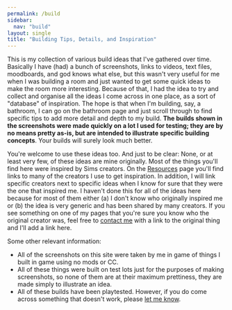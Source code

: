 ```yaml
---
permalink: /build
sidebar:
  nav: "build"
layout: single
title: "Building Tips, Details, and Inspiration"
---
```


This is my collection of various build ideas that I've gathered over time. Basically I have (had) a bunch of screenshots, links to videos, text files, moodboards, and god knows what else, but this wasn't very useful for me when I was building a room and just wanted to get some quick ideas to make the room more interesting. Because of that, I had the idea to try and collect and organise all the ideas I come across in one place, as a sort of "database" of inspiration. The hope is that when I'm building, say, a bathroom, I can go on the bathroom page and just scroll through to find specific tips to add more detail and depth to my build. **The builds shown in the screenshots were made quickly on a lot I used for testing; they are by no means pretty as-is, but are intended to illustrate specific building concepts**. Your builds will surely look much better.

You're welcome to use these ideas too. And just to be clear: None, or at least very few, of these ideas are mine originally. Most of the things you'll find here were inspired by Sims creators. On the [Resources](/build/links) page you'll find links to many of the creators I use to get inspiration. In addition, I will link specific creators next to specific ideas when I know for sure that they were the one that inspired me. I haven't done this for all of the ideas here because for most of them either (a) I don't know who originally inspired me or (b) the idea is very generic and has been shared by many creators. If you see something on one of my pages that you're sure you know who the original creator was, feel free to [contact me](/contact) with a link to the original thing and I'll add a link here. 

Some other relevant information: 
*  All of the screenshots on this site were taken by me in game of things I built in game using no mods or CC. 
* All of these things were built on test lots just for the purposes of making screenshots, so none of them are at their maximum prettiness, they are made simply to illustrate an idea.
* All of these builds have been playtested. However, if you do come across something that doesn't work, please [let me know](/contact). 
